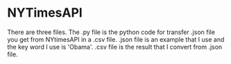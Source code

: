 # NYTimesAPI
There are three files. The .py file is the python code for transfer .json file you get from NYtimesAPI in a .csv file. 
.json file is an example that I use and the key word I use is 'Obama'.
.csv file is the result that I convert from .json file.
